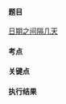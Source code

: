 #### 题目

[日期之间隔几天](https://leetcode.cn/problems/number-of-days-between-two-dates/)

#### 考点


#### 关键点


#### 执行结果

